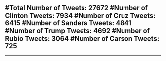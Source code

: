 #Total Number of Tweets: 27672 
#Number of Clinton Tweets: 7934
#Number of Cruz Tweets: 6415
#Number of Sanders Tweets: 4841
#Number of Trump Tweets: 4692
#Number of Rubio Tweets: 3064
#Number of Carson Tweets: 725
---
---
